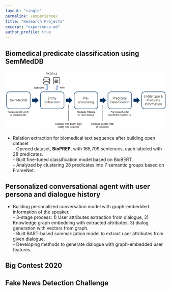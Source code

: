 ```yaml
---
layout: "single"
permalink: /experience/
title: "Research Projects"
excerpt: "experience.md"
author_profile: true
---
```



## Biomedical predicate classification using SemMedDB

![BioPREP_Overview](assets/images/BioPREP_Overview.png)

- Relation extraction for biomedical text sequence after building open dataset  
   \- Opened dataset, **BioPREP**, with 165,799 sentences, each labeled with 28 predicates.  
   \- Built fine-tuned classification model based on BioBERT.  
   \- Analyzed by clustering 28 predicates into 7 semantic groups based on FrameNet.  

## Personalized conversational agent with user persona and dialogue history

- Building personalized conversation model with graph-embedded information of the speaker.  
   \- 3-stage process: 1) User attributes extraction from dialogue, 2) Knowledge graph embedding with extracted attributes, 3) dialog generation with vectors from graph.  
   \- Built BART-based summarization model to extract user attributes from given dialogue.  
   \- Developing methods to generate dialogue with graph-embedded user features.    

## Big Contest 2020



## Fake News Detection Challenge